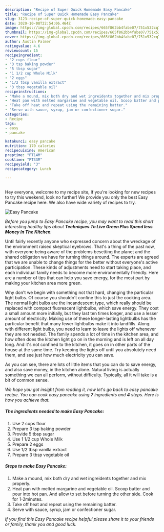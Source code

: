 ```yaml
---
description: "Recipe of Super Quick Homemade Easy Pancake"
title: "Recipe of Super Quick Homemade Easy Pancake"
slug: 3123-recipe-of-super-quick-homemade-easy-pancake
date: 2020-10-08T22:54:06.464Z
image: https://img-global.cpcdn.com/recipes/665f862bb4fabe07/751x532cq70/easy-pancake-recipe-main-photo.jpg
thumbnail: https://img-global.cpcdn.com/recipes/665f862bb4fabe07/751x532cq70/easy-pancake-recipe-main-photo.jpg
cover: https://img-global.cpcdn.com/recipes/665f862bb4fabe07/751x532cq70/easy-pancake-recipe-main-photo.jpg
author: Austin Palmer
ratingvalue: 4.6
reviewcount: 15
recipeingredient:
- "2 cups flour"
- "3 tsp baking powder"
- "5 tbsp sugar"
- "1 1/2 cup Whole Milk"
- "2 eggs"
- "1/2 tbsp vanilla extract"
- "3 tbsp vegetable oil"
recipeinstructions:
- "Make a mound, mix both dry and wet ingreidents together and mix properly."
- "Heat pan with melted margarine and vegetable oil. Scoop batter and pour into hot pan. And allow to set before turning the other side. Cook for 1-2minutes."
- "Take off heat and repeat using the remaining batter."
- "Serve with sauce, syrup, jam or confectioner sugar."
categories:
- Recipe
tags:
- easy
- pancake

katakunci: easy pancake 
nutrition: 170 calories
recipecuisine: American
preptime: "PT14M"
cooktime: "PT33M"
recipeyield: "3"
recipecategory: Lunch

---
```

<br>
Hey everyone, welcome to my recipe site, If you're looking for new recipes to try this weekend, look no further! We provide you only the best Easy Pancake recipe here. We also have wide variety of recipes to try.
<br>


![Easy Pancake](https://img-global.cpcdn.com/recipes/665f862bb4fabe07/751x532cq70/easy-pancake-recipe-main-photo.jpg)

<i>Before you jump to Easy Pancake recipe, you may want to read this short interesting healthy tips about 
<strong>Techniques To Live Green Plus Spend less Money In The Kitchen</strong>.</i>
</br>

Until fairly recently anyone who expressed concern about the wreckage of the environment raised skeptical eyebrows. That's a thing of the past now, with everyone being aware of the problems besetting the planet and the shared obligation we have for turning things around. The experts are agreed that we are unable to change things for the better without everyone's active participation. These kinds of adjustments need to start taking place, and each individual family needs to become more environmentally friendly. Here are a number of tips that can help you save energy, for the most part by making your kitchen area more green.

Why don't we begin with something not that hard, changing the particular light bulbs. Of course you shouldn't confine this to just the cooking area. The normal light bulbs are the incandescent type, which really should be replaced with compact fluorescent lightbulbs, which save energy. They cost a small amount more initially, but they last ten times longer, and use a lesser amount of electricity. Making use of these longer-lasting lightbulbs has the particular benefit that many fewer lightbulbs make it into landfills. Along with different light bulbs, you need to learn to leave the lights off whenever they are not needed. The family spends a lot of time in the kitchen area, and how often does the kitchen light go on in the morning and is left on all day long. And it's not confined to the kitchen, it goes on in other parts of the house at the same time. Try keeping the lights off until you absolutely need them, and see just how much electricity you can save.

As you can see, there are lots of little items that you can do to save energy, and also save money, in the kitchen alone. Natural living is actually something we can all perform, without difficulty. Typically, all it will take is a bit of common sense.


<i>We hope you got insight from reading it, now let's go back to easy pancake recipe. You can cook easy pancake using <strong>7</strong> ingredients and <strong>4</strong> steps. Here is how you achieve that.
</i>

##### The ingredients needed to make Easy Pancake:

1. Use 2 cups flour
1. Prepare 3 tsp baking powder
1. Provide 5 tbsp sugar
1. Use 1 1/2 cup Whole Milk
1. Prepare 2 eggs
1. Use 1/2 tbsp vanilla extract
1. Prepare 3 tbsp vegetable oil


##### Steps to make Easy Pancake:

1. Make a mound, mix both dry and wet ingreidents together and mix properly.
1. Heat pan with melted margarine and vegetable oil. Scoop batter and pour into hot pan. And allow to set before turning the other side. Cook for 1-2minutes.
1. Take off heat and repeat using the remaining batter.
1. Serve with sauce, syrup, jam or confectioner sugar.


<i>If you find this Easy Pancake recipe helpful please share it to your friends or family, thank you and good luck.</i>
